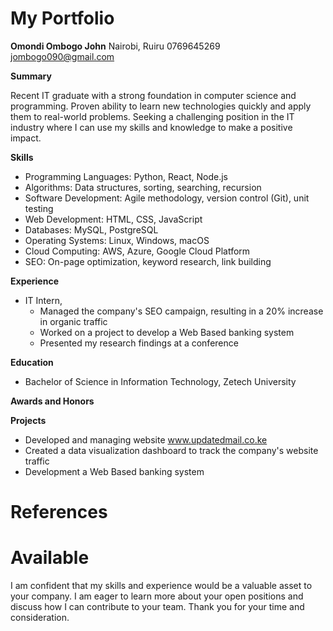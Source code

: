 # My Portfolio 

**Omondi Ombogo John**
Nairobi, Ruiru 
0769645269
jombogo090@gmail.com

**Summary**

Recent IT graduate with a strong foundation in computer science and programming. Proven ability to learn new technologies quickly and apply them to real-world problems. Seeking a challenging position in the IT industry where I can use my skills and knowledge to make a positive impact.

**Skills**

* Programming Languages: Python, React, Node.js
* Algorithms: Data structures, sorting, searching, recursion
* Software Development: Agile methodology, version control (Git), unit testing
* Web Development: HTML, CSS, JavaScript
* Databases: MySQL, PostgreSQL
* Operating Systems: Linux, Windows, macOS
* Cloud Computing: AWS, Azure, Google Cloud Platform
* SEO: On-page optimization, keyword research, link building

**Experience**

* IT Intern, 
  * Managed the company's SEO campaign, resulting in a 20% increase in organic traffic
  * Worked on a project to develop a Web Based banking system 
  * Presented my research findings at a conference
    

**Education**

* Bachelor of Science in Information Technology, Zetech University

**Awards and Honors**



**Projects**

* Developed and managing website www.updatedmail.co.ke
* Created a data visualization dashboard to track the company's website traffic
* Development a Web Based banking system 

# References


# Available 
I am confident that my skills and experience would be a valuable asset to your company. I am eager to learn more about your open positions and discuss how I can contribute to your team. Thank you for your time and consideration.
